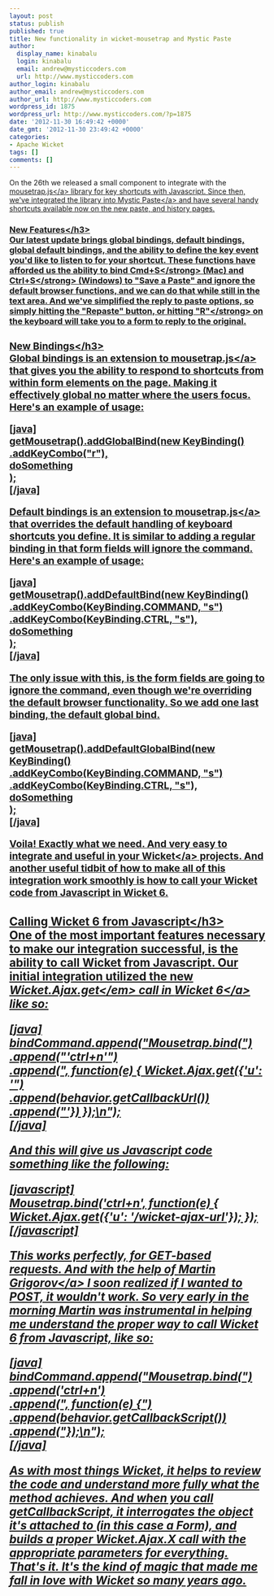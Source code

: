 ```yaml
---
layout: post
status: publish
published: true
title: New functionality in wicket-mousetrap and Mystic Paste
author:
  display_name: kinabalu
  login: kinabalu
  email: andrew@mysticcoders.com
  url: http://www.mysticcoders.com
author_login: kinabalu
author_email: andrew@mysticcoders.com
author_url: http://www.mysticcoders.com
wordpress_id: 1875
wordpress_url: http://www.mysticcoders.com/?p=1875
date: '2012-11-30 16:49:42 +0000'
date_gmt: '2012-11-30 23:49:42 +0000'
categories:
- Apache Wicket
tags: []
comments: []
---
```

<p>On the 26th we released a small component to integrate with the <a href="http:&#47;&#47;craig.is&#47;killing&#47;mice">mousetrap.js<&#47;a> library for key shortcuts with Javascript.  Since then, we've integrated the library into <a href="http:&#47;&#47;mysticpaste.com">Mystic Paste<&#47;a> and have several handy shortcuts available now on the new paste, and history pages.</p>
<h3>New Features<&#47;h3><br />
Our latest update brings global bindings, default bindings, global default bindings, and the ability to define the key event you'd like to listen to for your shortcut.  These functions have afforded us the ability to bind <strong>Cmd+S<&#47;strong> (Mac) and <strong>Ctrl+S<&#47;strong> (Windows) to "Save a Paste" and ignore the default browser functions, and we can do that while still in the text area.  And we've simplified the reply to paste options, so simply hitting the "Repaste" button, or hitting <strong>"R"<&#47;strong> on the keyboard will take you to a form to reply to the original.</p>
<h3>New Bindings<&#47;h3><br />
Global bindings is an <a href="https:&#47;&#47;gist.github.com&#47;3885446">extension to mousetrap.js<&#47;a> that gives you the ability to respond to shortcuts from within form elements on the page.  Making it effectively global no matter where the users focus.  Here's an example of usage:</p>
<p>[java]<br />
getMousetrap().addGlobalBind(new KeyBinding()<br />
    .addKeyCombo("r"),<br />
    doSomething<br />
);<br />
[&#47;java]</p>
<p>Default bindings is an <a href="https:&#47;&#47;gist.github.com&#47;3885446">extension to mousetrap.js<&#47;a> that overrides the default handling of keyboard shortcuts you define.  It is similar to adding a regular binding in that form fields will ignore the command.  Here's an example of usage:</p>
<p>[java]<br />
getMousetrap().addDefaultBind(new KeyBinding()<br />
    .addKeyCombo(KeyBinding.COMMAND, "s")<br />
    .addKeyCombo(KeyBinding.CTRL, "s"),<br />
    doSomething<br />
);<br />
[&#47;java]</p>
<p>The only issue with this, is the form fields are going to ignore the command, even though we're overriding the default browser functionality.  So we add one last binding, the default global bind.</p>
<p>[java]<br />
getMousetrap().addDefaultGlobalBind(new KeyBinding()<br />
    .addKeyCombo(KeyBinding.COMMAND, "s")<br />
    .addKeyCombo(KeyBinding.CTRL, "s"),<br />
    doSomething<br />
);<br />
[&#47;java]</p>
<p>Voila!  Exactly what we need.  And very easy to integrate and useful in your <a href="http:&#47;&#47;wicket.apache.org">Wicket<&#47;a> projects.  And another useful tidbit of how to make all of this integration work smoothly is how to call your Wicket code from Javascript in Wicket 6.</p>
<h3>Calling Wicket 6 from Javascript<&#47;h3><br />
One of the most important features necessary to make our integration successful, is the ability to call Wicket from Javascript.  Our initial integration utilized the new <em>Wicket.Ajax.get<&#47;em> call in <a href="http:&#47;&#47;wicket.apache.org">Wicket 6<&#47;a> like so:</p>
<p>[java]<br />
bindCommand.append("Mousetrap.bind(")<br />
    .append("'ctrl+n'")<br />
    .append(", function(e) { Wicket.Ajax.get({'u': '")<br />
    .append(behavior.getCallbackUrl())<br />
    .append("'}) });\n");<br />
[&#47;java]</p>
<p>And this will give us Javascript code something like the following:</p>
<p>[javascript]<br />
    Mousetrap.bind('ctrl+n', function(e) { Wicket.Ajax.get({'u': '&#47;wicket-ajax-url'}); });<br />
[&#47;javascript]</p>
<p>This works perfectly, for GET-based requests.  And with the help of <a href="https:&#47;&#47;github.com&#47;martin-g">Martin Grigorov<&#47;a> I soon realized if I wanted to POST, it wouldn't work.  So very early in the morning Martin was instrumental in helping me understand the proper way to call Wicket 6 from Javascript, like so:</p>
<p>[java]<br />
bindCommand.append("Mousetrap.bind(")<br />
    .append('ctrl+n')<br />
    .append(", function(e) {")<br />
    .append(behavior.getCallbackScript())<br />
    .append("});\n");<br />
[&#47;java]</p>
<p>As with most things Wicket, it helps to review the code and understand more fully what the method achieves.  And when you call getCallbackScript, it interrogates the object it's attached to (in this case a Form), and builds a proper Wicket.Ajax.X call with the appropriate parameters for everything.  That's it.  It's the kind of magic that made me fall in love with Wicket so many years ago.</p>
